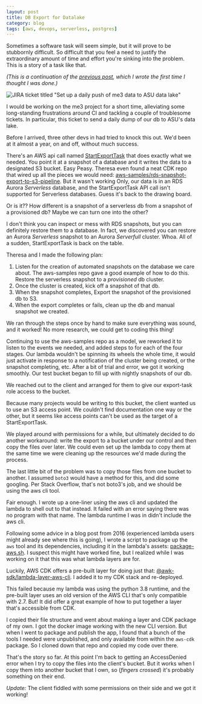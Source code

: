 ```yaml
---
layout: post
title: DB Export for Datalake
category: blog
tags: [aws, devops, serverless, postgres]
---
```


Sometimes a software task will seem simple, but it will prove to be stubbornly difficult. So difficult that you feel a need to justify the extraordinary amount of time and effort you're sinking into the problem. This is a story of a task like that.

_(This is a continuation of the [previous post](https://brianschiller.com/blog/2021/05/20/aurora-serverless-db-export), which I wrote the first time I thought I was done.)_

![JIRA ticket titled "Set up a daily push of me3 data to ASU data lake"](https://clip.brianschiller.com/tPjKAlM-2021-07-08.png)

I would be working on the me3 project for a short time, alleviating some long-standing frustrations around CI and tackling a couple of troublesome tickets. In particular, this ticket to send a daily dump of our db to ASU's data lake.

Before I arrived, three other devs in had tried to knock this out. We'd been at it almost a year, on and off, without much success.

There's an AWS api call named [StartExportTask](https://docs.aws.amazon.com/AmazonRDS/latest/APIReference/API_StartExportTask.html) that does exactly what we needed. You point it at a snapshot of a database and it writes the data to a designated S3 bucket. Easy Peasy. Theresa even found a neat CDK repo that wired up all the pieces we would need: [aws-samples/rds-snapshot-export-to-s3-pipeline](https://github.com/aws-samples/rds-snapshot-export-to-s3-pipeline). But it wasn't working
Only, our data is in an RDS Aurora _Serverless_ database, and the StartExportTask API call isn't supported for Serverless databases. Guess it's back to the drawing board.

Or is it?? How different is a snapshot of a serverless db from a snapshot of a provisioned db? Maybe we can turn one into the other?

I don't think you can inspect or mess with RDS snapshots, but you can definitely restore them to a database. In fact, we discovered you can restore an Aurora _Serverless_ snapshot to an Aurora _Serverfull_ cluster. Whoa. All of a sudden, StartExportTask is back on the table.

Theresa and I made the following plan:

1. Listen for the creation of automated snapshots on the database we care about. The aws-samples repo gave a good example of how to do this. Restore the serverless snapshot to a _provisioned_ db cluster.
2. Once the cluster is created, kick off a snapshot of that db.
3. When the snapshot completes, Export the snapshot of the provisioned db to S3.
4. When the export completes or fails, clean up the db and manual snapshot we created.

We ran through the steps once by hand to make sure everything was sound, and it worked! No more research, we could get to coding this thing!

Continuing to use the aws-samples repo as a model, we reworked it to listen to the events we needed, and added steps to for each of the four stages. Our lambda wouldn't be spinning its wheels the whole time, it would just activate in response to a notification of the cluster being created, or the snapshot completing, etc. After a bit of trial and error, we got it working smoothly. Our test bucket began to fill up with nightly snapshots of our db.

We reached out to the client and arranged for them to give our export-task role access to the bucket.

Because many projects would be writing to this bucket, the client wanted us to use an S3 access point. We couldn't find documentation one way or the other, but it seems like access points can't be used as the target of a StartExportTask.

We played around with permissions for a while, but ultimately decided to do another workaround: write the export to a bucket under our control and then copy the files over later. We could even set up the lambda to copy them at the same time we were cleaning up the resources we'd made during the process.

The last little bit of the problem was to copy those files from one bucket to another. I assumed `boto3` would have a method for this, and did some googling. Per Stack Overflow, that's not boto3's job, and we should be using the aws cli tool.

Fair enough. I wrote up a one-liner using the aws cli and updated the lambda to shell out to that instead. It failed with an error saying there was no program with that name. The lambda runtime I was in didn't include the aws cli.

Following some advice in a blog post from 2016 (experienced lambda users might already see where this is going), I wrote a script to package up the `aws` tool and its dependencies, including it in the lambda's assets: [package-aws.sh](https://github.com/devetry/aurora-serverless-to-s3/commit/beba8e712acc40dce7deb34f05d6f68e15acafb1#diff-0e515a1362a411b40b0c27584c0992f597c00d676c385e567b9e30580aa6b055). I suspect this might have worked fine, but I realized while I was working on it that this was what lambda layers are for.

Luckily, AWS CDK offers a pre-built layer for doing just that: [@awk-sdk/lambda-layer-aws-cli](https://github.com/aws/aws-cdk/tree/master/packages/%40aws-cdk/lambda-layer-awscli). I added it to my CDK stack and re-deployed.

This failed because my lambda was using the python 3.8 runtime, and the pre-built layer uses an old version of the AWS CLI that's only compatible with 2.7. But! It did offer a great example of how to put together a layer that's accessible from CDK.

I copied their file structure and went about making a layer and CDK package of my own. I got the docker image working with the new CLI version. But when I went to package and publish the app, I found that a bunch of the tools I needed were unpublished, and only available from within the `aws-cdk` package. So I cloned down that repo and copied my code over there.

That's the story so far. At this point I'm back to getting an AccessDenied error when I try to copy the files into the client's bucket. But it works when I copy them into another bucket that I own, so (_fingers crossed_) it's probably something on their end.

_Update:_ The client fiddled with some permissions on their side and we got it working!
